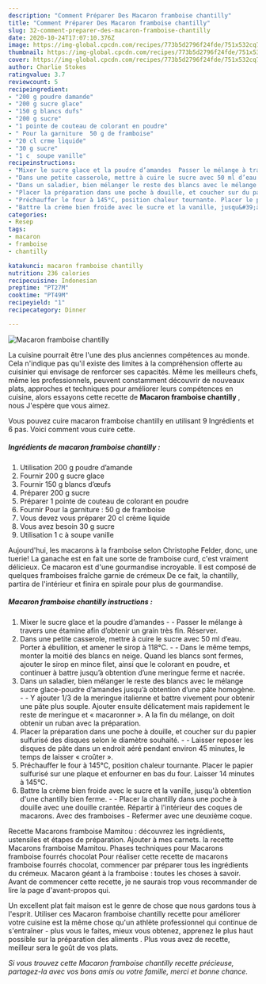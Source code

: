```yaml
---
description: "Comment Préparer Des Macaron framboise chantilly"
title: "Comment Préparer Des Macaron framboise chantilly"
slug: 32-comment-preparer-des-macaron-framboise-chantilly
date: 2020-10-24T17:07:10.376Z
image: https://img-global.cpcdn.com/recipes/773b5d2796f24fde/751x532cq70/macaron-framboise-chantilly-photo-principale-de-la-recette.jpg
thumbnail: https://img-global.cpcdn.com/recipes/773b5d2796f24fde/751x532cq70/macaron-framboise-chantilly-photo-principale-de-la-recette.jpg
cover: https://img-global.cpcdn.com/recipes/773b5d2796f24fde/751x532cq70/macaron-framboise-chantilly-photo-principale-de-la-recette.jpg
author: Charlie Stokes
ratingvalue: 3.7
reviewcount: 5
recipeingredient:
- "200 g poudre damande"
- "200 g sucre glace"
- "150 g blancs dufs"
- "200 g sucre"
- "1 pointe de couteau de colorant en poudre"
- " Pour la garniture  50 g de framboise"
- "20 cl crme liquide"
- "30 g sucre"
- "1 c  soupe vanille"
recipeinstructions:
- "Mixer le sucre glace et la poudre d’amandes  Passer le mélange à travers une étamine afin d’obtenir un grain très fin. Réserver."
- "Dans une petite casserole, mettre à cuire le sucre avec 50 ml d’eau. Porter à ébullition, et amener le sirop à 118°C.   Dans le même temps, monter la moitié des blancs en neige. Quand les blancs sont fermes, ajouter le sirop en mince filet, ainsi que le colorant en poudre, et continuer à battre jusqu’à obtention d’une meringue ferme et nacrée."
- "Dans un saladier, bien mélanger le reste des blancs avec le mélange sucre glace-poudre d’amandes jusqu’à obtention d’une pâte homogène.   Y ajouter 1/3 de la meringue italienne et battre vivement pour obtenir une pâte plus souple. Ajouter ensuite délicatement mais rapidement le reste de meringue et « macaronner ». A la fin du mélange, on doit obtenir un ruban avec la préparation."
- "Placer la préparation dans une poche à douille, et coucher sur du papier sulfurisé des disques selon le diamètre souhaité.   Laisser reposer les disques de pâte dans un endroit aéré pendant environ 45 minutes, le temps de laisser « croûter »."
- "Préchauffer le four à 145°C, position chaleur tournante. Placer le papier sulfurisé sur une plaque et enfourner en bas du four. Laisser 14 minutes à 145°C."
- "Battre la crème bien froide avec le sucre et la vanille, jusqu&#39;à obtention d&#39;une chantilly bien ferme.   Placer la chantilly dans une poche à douille avec une douille crantée. Répartir à l&#39;intérieur des coques de macarons. Avec des framboises  Refermer avec une deuxième coque."
categories:
- Resep
tags:
- macaron
- framboise
- chantilly

katakunci: macaron framboise chantilly 
nutrition: 236 calories
recipecuisine: Indonesian
preptime: "PT27M"
cooktime: "PT49M"
recipeyield: "1"
recipecategory: Dinner

---
```



![Macaron framboise chantilly](https://img-global.cpcdn.com/recipes/773b5d2796f24fde/751x532cq70/macaron-framboise-chantilly-photo-principale-de-la-recette.jpg)

La cuisine pourrait être l'une des plus anciennes compétences au monde. Cela n'indique pas qu'il existe des limites à la compréhension offerte au cuisinier qui envisage de renforcer ses capacités. Même les meilleurs chefs, même les professionnels, peuvent constamment découvrir de nouveaux plats, approches et techniques pour améliorer leurs compétences en cuisine, alors essayons cette recette de <strong> Macaron framboise chantilly </strong>, nous J'espère que vous aimez.

<!--inarticleads1-->

Vous pouvez cuire macaron framboise chantilly en utilisant 9 Ingrédients et 6 pas. Voici comment vous cuire cette.

##### Ingrédients de macaron framboise chantilly :

1. Utilisation 200 g poudre d’amande
1. Fournir 200 g sucre glace
1. Fournir 150 g blancs d’œufs
1. Préparer 200 g sucre
1. Préparer 1 pointe de couteau de colorant en poudre
1. Fournir  Pour la garniture : 50 g de framboise
1. Vous devez vous préparer 20 cl crème liquide
1. Vous avez besoin 30 g sucre
1. Utilisation 1 c à soupe vanille


Aujourd&#39;hui, les macarons à la framboise selon Christophe Felder, donc, une tuerie! La ganache est en fait une sorte de framboise curd, c&#39;est vraiment délicieux. Ce macaron est d&#39;une gourmandise incroyable. Il est composé de quelques framboises fraîche garnie de crémeux De ce fait, la chantilly, partira de l&#39;intérieur et finira en spirale pour plus de gourmandise. 

<!--inarticleads2-->

##### Macaron framboise chantilly instructions :

1. Mixer le sucre glace et la poudre d’amandes -  - Passer le mélange à travers une étamine afin d’obtenir un grain très fin. Réserver.
1. Dans une petite casserole, mettre à cuire le sucre avec 50 ml d’eau. Porter à ébullition, et amener le sirop à 118°C.  -  - Dans le même temps, monter la moitié des blancs en neige. Quand les blancs sont fermes, ajouter le sirop en mince filet, ainsi que le colorant en poudre, et continuer à battre jusqu’à obtention d’une meringue ferme et nacrée.
1. Dans un saladier, bien mélanger le reste des blancs avec le mélange sucre glace-poudre d’amandes jusqu’à obtention d’une pâte homogène.  -  - Y ajouter 1/3 de la meringue italienne et battre vivement pour obtenir une pâte plus souple. Ajouter ensuite délicatement mais rapidement le reste de meringue et « macaronner ». A la fin du mélange, on doit obtenir un ruban avec la préparation.
1. Placer la préparation dans une poche à douille, et coucher sur du papier sulfurisé des disques selon le diamètre souhaité.  -  - Laisser reposer les disques de pâte dans un endroit aéré pendant environ 45 minutes, le temps de laisser « croûter ».
1. Préchauffer le four à 145°C, position chaleur tournante. Placer le papier sulfurisé sur une plaque et enfourner en bas du four. Laisser 14 minutes à 145°C.
1. Battre la crème bien froide avec le sucre et la vanille, jusqu&#39;à obtention d&#39;une chantilly bien ferme.  -  - Placer la chantilly dans une poche à douille avec une douille crantée. Répartir à l&#39;intérieur des coques de macarons. Avec des framboises  - Refermer avec une deuxième coque.


Recette Macarons framboise Mamitou : découvrez les ingrédients, ustensiles et étapes de préparation. Ajouter à mes carnets. la recette Macarons framboise Mamitou. Phases techniques pour Macarons framboise fourrés chocolat Pour réaliser cette recette de macarons framboise fourrés chocolat, commencer par préparer tous les ingrédients du crémeux. Macaron géant à la framboise : toutes les choses à savoir. Avant de commencer cette recette, je ne saurais trop vous recommander de lire la page d&#39;avant-propos qui. 

<!--inarticleads1-->

<p>
Un excellent plat fait maison est le genre de chose que nous gardons tous à l'esprit. Utiliser ces Macaron framboise chantilly recette pour améliorer votre cuisine est la même chose qu'un athlète professionnel qui continue de s'entraîner - plus vous le faites, mieux vous obtenez, apprenez le plus haut possible sur la préparation des aliments . Plus vous avez de recette, meilleur sera le goût de vos plats.
</p>

<p>
<i>Si vous trouvez cette Macaron framboise chantilly recette précieuse, partagez-la avec vos bons amis ou votre famille, merci et bonne chance.</i>
</p>
